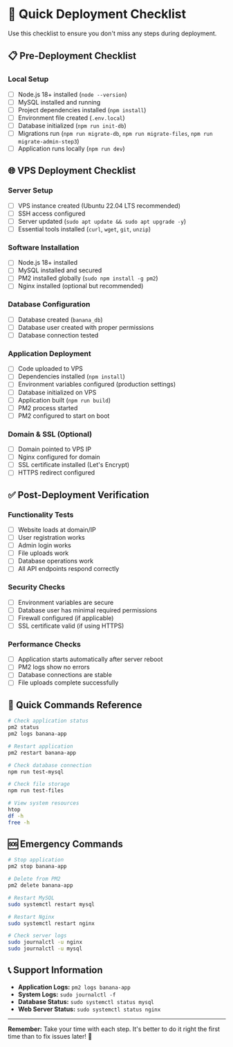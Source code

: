 # 🚀 Quick Deployment Checklist

Use this checklist to ensure you don't miss any steps during deployment.

## 📋 Pre-Deployment Checklist

### Local Setup
- [ ] Node.js 18+ installed (`node --version`)
- [ ] MySQL installed and running
- [ ] Project dependencies installed (`npm install`)
- [ ] Environment file created (`.env.local`)
- [ ] Database initialized (`npm run init-db`)
- [ ] Migrations run (`npm run migrate-db`, `npm run migrate-files`, `npm run migrate-admin-step3`)
- [ ] Application runs locally (`npm run dev`)

## 🌐 VPS Deployment Checklist

### Server Setup
- [ ] VPS instance created (Ubuntu 22.04 LTS recommended)
- [ ] SSH access configured
- [ ] Server updated (`sudo apt update && sudo apt upgrade -y`)
- [ ] Essential tools installed (`curl`, `wget`, `git`, `unzip`)

### Software Installation
- [ ] Node.js 18+ installed
- [ ] MySQL installed and secured
- [ ] PM2 installed globally (`sudo npm install -g pm2`)
- [ ] Nginx installed (optional but recommended)

### Database Configuration
- [ ] Database created (`banana_db`)
- [ ] Database user created with proper permissions
- [ ] Database connection tested

### Application Deployment
- [ ] Code uploaded to VPS
- [ ] Dependencies installed (`npm install`)
- [ ] Environment variables configured (production settings)
- [ ] Database initialized on VPS
- [ ] Application built (`npm run build`)
- [ ] PM2 process started
- [ ] PM2 configured to start on boot

### Domain & SSL (Optional)
- [ ] Domain pointed to VPS IP
- [ ] Nginx configured for domain
- [ ] SSL certificate installed (Let's Encrypt)
- [ ] HTTPS redirect configured

## ✅ Post-Deployment Verification

### Functionality Tests
- [ ] Website loads at domain/IP
- [ ] User registration works
- [ ] Admin login works
- [ ] File uploads work
- [ ] Database operations work
- [ ] All API endpoints respond correctly

### Security Checks
- [ ] Environment variables are secure
- [ ] Database user has minimal required permissions
- [ ] Firewall configured (if applicable)
- [ ] SSL certificate valid (if using HTTPS)

### Performance Checks
- [ ] Application starts automatically after server reboot
- [ ] PM2 logs show no errors
- [ ] Database connections are stable
- [ ] File uploads complete successfully

## 🔧 Quick Commands Reference

```bash
# Check application status
pm2 status
pm2 logs banana-app

# Restart application
pm2 restart banana-app

# Check database connection
npm run test-mysql

# Check file storage
npm run test-files

# View system resources
htop
df -h
free -h
```

## 🆘 Emergency Commands

```bash
# Stop application
pm2 stop banana-app

# Delete from PM2
pm2 delete banana-app

# Restart MySQL
sudo systemctl restart mysql

# Restart Nginx
sudo systemctl restart nginx

# Check server logs
sudo journalctl -u nginx
sudo journalctl -u mysql
```

## 📞 Support Information

- **Application Logs:** `pm2 logs banana-app`
- **System Logs:** `sudo journalctl -f`
- **Database Status:** `sudo systemctl status mysql`
- **Web Server Status:** `sudo systemctl status nginx`

---

**Remember:** Take your time with each step. It's better to do it right the first time than to fix issues later! 🎯
